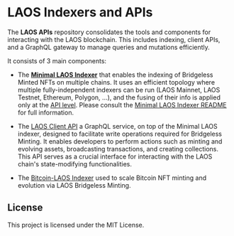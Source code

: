 # LAOS Indexers and APIs

The **LAOS APIs** repository consolidates the tools and components for interacting with the LAOS blockchain. This includes indexing, client APIs, and a GraphQL gateway to manage queries and mutations efficiently.

It consists of 3 main components:

* The [**Minimal LAOS Indexer**](./minimal-indexer.md) that enables the indexing of Bridgeless Minted NFTs on multiple chains. It uses an efficient topology where multiple fully-independent indexers can be run (LAOS Mainnet, LAOS Testnet, Ethereum, Polygon, ...), and the fusing of their info is applied only at the [API level](./laos-indexer-api/). Please consult the [Minimal LAOS Indexer README](./minimal-indexer.md) for full information.

* The [LAOS Client API](./laos-client-api/) a GraphQL service, on top of the Minimal LAOS indexer, designed to facilitate write operations required for Bridgeless Minting. It enables developers to perform actions such as minting and evolving assets, broadcasting transactions, and creating collections. This API serves as a crucial interface for interacting with the LAOS chain's state-modifying functionalities.

* The [Bitcoin-LAOS Indexer](./laos-indexer-btc-api/) used to scale Bitcoin NFT minting and evolution via LAOS Bridgeless Minting.


## License
This project is licensed under the MIT License. 